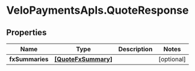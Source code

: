 # VeloPaymentsApIs.QuoteResponse

## Properties
Name | Type | Description | Notes
------------ | ------------- | ------------- | -------------
**fxSummaries** | [**[QuoteFxSummary]**](QuoteFxSummary.md) |  | [optional] 


